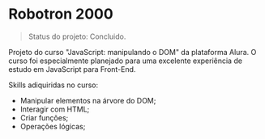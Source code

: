 # Robotron 2000

> Status do projeto: Concluido.


Projeto do curso "JavaScript: manipulando o DOM" da plataforma Alura. O curso foi especialmente planejado para uma excelente experiência de estudo em JavaScript para Front-End.

Skills adiquiridas no curso: 

- Manipular elementos na árvore do DOM; 
- Interagir com HTML;
- Criar funções;
- Operações lógicas;
